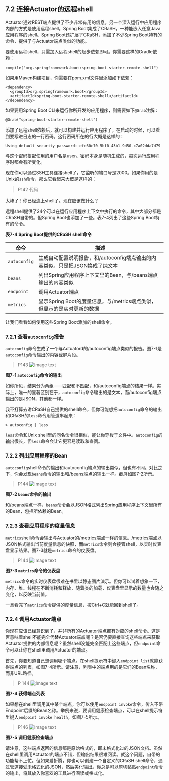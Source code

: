 ## 7.2 连接Actuator的远程shell

Actuator通过REST端点提供了不少非常有用的信息。另一个深入运行中应用程序内部的方式是使用远程shell。Spring Boot集成了CRaSH，一种能嵌入任意Java应用程序的shell。Spring Boot还扩展了CRaSH，添加了不少Spring Boot特有的命令，提供了与Actuator端点类似的功能。

要使用远程shell，只需加入远程shell的起步依赖即可。你需要这样的Gradle依赖：
```
compile("org.springframework.boot:spring-boot-starter-remote-shell")
```
如果用Maven构建项目，你需要在pom.xml文件里添加如下依赖：

```
<dependency>
  <groupId>org.springframework.boot</groupId>
  <artifactId>spring-boot-starter-remote-shell</artifactId>
</dependency>
```

如果要用Spring Boot CLI来运行你所开发的应用程序，则需要如下`@Grab`注解：

```
@Grab("spring-boot-starter-remote-shell")
```

添加了远程shell依赖后，就可以构建并运行应用程序了。在启动的时候，可以看到要写进日志的一行密码。这行密码所在的行大概是这样的：

```
Using default security password: efe30c70-5bf0-43b1-9d50-c7a02dda7d79
```

与这个密码搭配使用的用户名是user。密码本身是随机生成的，每次运行应用程序时都会有所变化。

现在你可以通过SSH工具连接shell了，它监听的端口号是2000。如果你用的是Unix的`ssh`命令，那么它看起来大概是这样的：

> P142 代码

太棒了！你已经连上shell了。现在应该做什么？

远程shell提供了24个可以在运行应用程序上下文中执行的命令，其中大部分都是CRaSH自带的。但Spring Boot也添加了一些。表7-4列出了这些Spring Boot特有的命令。

__表7-4 Spring Boot提供的CRaSH shell命令__

| 命令 | 描述 |
|-----|-----|
| `autoconfig` | 生成自动配置说明报告，和/autoconfig端点输出的内容类似，只是把JSON换成了纯文本 |
| `beans` | 列出Spring应用程序上下文里的Bean，与/beans端点输出的内容类似 |
| `endpoint` | 调用Actuator端点|
| `metrics` | 显示Spring Boot的度量信息，与/metrics端点类似，但显示的是实时更新的数据 |

让我们看看如何使用这些Spring Boot添加的shell命令。

### 7.2.1 查看`autoconfig`报告

`autoconfig`命令生成了一个与Actuatord的/autoconfig端点类似的报告。图7-1是`autoconfig`命令输出的内容截屏片段。

>P143 ![Image text](https://raw.githubusercontent.com/5202m/spring-boot-in-action-zh-cn/master/imgs/figure-7.1.png)

__图7-1 `autoconfig`命令的输出__

如你所见，结果分为两组——匹配和不匹配，和/autoconfig端点的结果一样。实际上，唯一的显著区别在于，`autoconfig`命令输出的是文本，而/autoconfig端点输出的是JSON，其他都一样。

我不打算去讲CRaSH自己提供的shell命令，但你可能想把`autoconfig`命令的输出和CRaSH的`less`命令用管道串起来：

```
> autoconfig | less
```

`less`命令和Unix shell里的同名命令很相似，能让你穿梭于文件中。`autoconfig`的输出很长，但`less`命令会让它更容易读取和查阅。

### 7.2.2 列出应用程序的Bean

`autoconfig`shell命令的输出和/autoconfig端点的输出类似，但也有不同。对比之下，你会发现`beans`命令的输出和/beans端点的输出一样。截屏如图7-2所示。

>P144 ![Image text](https://raw.githubusercontent.com/5202m/spring-boot-in-action-zh-cn/master/imgs/figure-7.2.png)

__图7-2 `beans`命令的输出__

和/beans端点一样，`beans`命令会以JSON格式列出Spring应用程序上下文里所有的Bean，包括所依赖的Bean。

### 7.2.3 查看应用程序的度量信息

`metrics`shell命令会输出与Actuator的/metrics端点一样的信息。/metrics端点以JSON格式输出当前度量信息的快照，而`metrics`命令则会接管shell，以实时仪表盘显示结果。图7-3就是`metrics`命令的仪表盘。

>P144 ![Image text](https://raw.githubusercontent.com/5202m/spring-boot-in-action-zh-cn/master/imgs/figure-7.3.png)

__图7-3 `metrics`命令的仪表盘__

`metrics`命令的实时仪表盘很难在书里以静态图片演示。但你可以试着想象一下，内存、堆、线程在不断消耗和释放，随着类的加载，仪表盘里显示的数量也会随之变化，以反映当前值。

一旦看完了`metrics`命令提供的度量信息，按Ctrl+C就能回到shell了。

### 7.2.4 调用Actuator端点

你现在应该已经意识到了，并非所有的Actuator端点都有对应的shell命令。这是否意味着shell不能完全代替Actuator端点呢？是否仍要直接查询这些端点来获取Actuator提供的内部信息呢？虽然shell没能完全匹配上这些端点，但`endpoint`命令可以让你在shell里调用Actuator的端点。

首先，你要知道自己想调用哪个端点。在shell提示符中键入`endpoint list`就能获得端点的列表，如图7-4所示。请注意，列表中的端点用的是它们的Bean名称，而非URL路径。

>P 144 ![Image text](https://raw.githubusercontent.com/5202m/spring-boot-in-action-zh-cn/master/imgs/figure-7.4.png)

__图7-4 获得端点列表__

如果想在shell里调用其中某个端点，你可以使用`endpoint invoke`命令，传入不带Endpoint后缀的Bean名称。举例来说，要调用健康检查端点，可以在shell提示符里键入`endpoint invoke health`，如图7-5所示。

>P146 ![Image text](https://raw.githubusercontent.com/5202m/spring-boot-in-action-zh-cn/master/imgs/figure-7.5.png)

__图7-5 调用健康检查端点__

请注意，这些端点返回的信息都是原始格式的，即未格式化过的JSON文档。虽然在shell里调用Actuator的端点不错，但输出结果很难阅读。就这个问题，自带的功能帮不上忙。但如果爱折腾，你也可以创建一个自定义的CRaSH shell命令，通过管道接受未格式化的JSON，然后美化输出。你总是可以剪切黏贴`endpoint`命令的输出，将其放入你喜欢的工具进行阅读或格式化。
